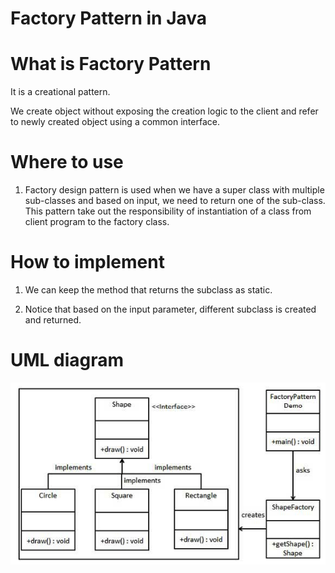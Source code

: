 Factory Pattern in Java
=====

# What is Factory Pattern

It is a creational pattern.

We create object without exposing the creation logic to the client and refer to newly created object using a common interface.

# Where to use

1) Factory design pattern is used when we have a super class with multiple sub-classes and based on input, we need to return one of the sub-class. This pattern take out the responsibility of instantiation of a class from client program to the factory class.

# How to implement

1) We can keep the method that returns the subclass as static.

2) Notice that based on the input parameter, different subclass is created and returned. 

# UML diagram

![Alt text](/factory_design_pattern.png?raw=true "Optional Title")